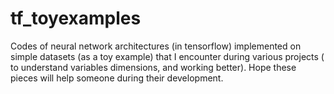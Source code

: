 # tf_toyexamples
Codes of neural network architectures (in tensorflow) implemented on simple datasets (as a toy example) that I encounter during various projects ( to understand variables dimensions, and working better). Hope these pieces will help someone during their development.

